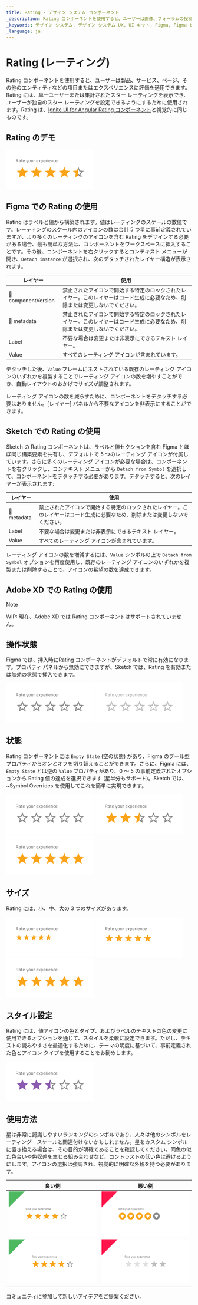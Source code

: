 ```yaml
---
title: Rating - デザイン システム コンポーネント
_description: Rating コンポーネントを使用すると、ユーザーは画像、フォーラムの投稿、マーケットプレイスで販売されているものなどの項目またはエクスペリエンスに評価を適用できます。
_keywords: デザイン システム, デザイン システム UX, UI キット, Figma, Figma to Angular, Figma からコードをエクスポート, Figma to HTML, Figma UI キット, Sketch, Ignite UI for Angular, Sketch to Angular, Angular, Angular デザイン システム, Sketch からコードをエクスポート, Angular 用のデザイン キット, Sketch HTML, Sketch to HTML, Sketch UI キット
_language: ja
---
```


# Rating (レーティング)

Rating コンポーネントを使用すると、ユーザーは製品、サービス、ページ、その他のエンティティなどの項目またはエクスペリエンスに評価を適用できます。Rating には、単一ユーザーまたは集計されたスター レーティングを表示でき、ユーザーが独自のスター レーティングを設定できるようにするために使用されます。Rating は、[Ignite UI for Angular Rating コンポーネント](https://jp.infragistics.com/products/ignite-ui-angular/angular/components/rating)と視覚的に同じものです。

## Rating のデモ

<img class="responsive-img" src="../images/rating_demo.png" srcset="../images/rating_demo@2x.png 2x" />

## Figma での Rating の使用

Rating はラベルと値から構築されます。値はレーティングのスケールの数値です。レーティングのスケール内のアイコンの数は合計 5 つ星に事前定義されていますが、より多くのレーティングのアイコンを含む Rating をデザインする必要がある場合、最も簡単な方法は、コンポーネントをワークスペースに挿入することです。その後、コンポーネントを右クリックするとコンテキスト メニューが開き、`Detach instance` が選択され、次のデタッチされたレイヤー構造が表示されます。

| レイヤー                        | 使用                                                                                                                                                  |
| ---------------------------- | ---------------------------------------------------------------------------------------------------------------------------------------------------- |
| 🚫 componentVersion &nbsp; | 禁止されたアイコンで開始する特定のロックされたレイヤー。このレイヤーはコード生成に必要なため、削除または変更しないでください。 |
| 🚫 metadata         | 禁止されたアイコンで開始する特定のロックされたレイヤー。このレイヤーはコード生成に必要なため、削除または変更しないでください。 |
| Label              | 不要な場合は変更または非表示にできるテキスト レイヤー。                                                                                                              |
| Value              | すべてのレーティング アイコンが含まれています。                                                                                                                 |

デタッチした後、`Value` フレームにネストされている既存のレーティング アイコンのいずれかを複製することでレーティング アイコンの数を増やすことができ、自動レイアウトのおかげでサイズが調整されます。

レーティング アイコンの数を減らすために、コンポーネントをデタッチする必要はありません。[レイヤー] パネルから不要なアイコンを非表示にすることができます。

## Sketch での Rating の使用

Sketch の Rating コンポーネントは、ラベルと値セクションを含む Figma とほぼ同じ構築要素を共有し、デフォルトで 5 つのレーティング アイコンが付属しています。さらに多くのレーティング アイコンが必要な場合は、コンポーネントを右クリックし、コンテキスト メニューから `Detach from Symbol` を選択して、コンポーネントをデタッチする必要があります。デタッチすると、次のレイヤーが表示されます:

| レイヤー                        | 使用                                                                                                                                                  |
| ---------------------------- | ---------------------------------------------------------------------------------------------------------------------------------------------------- |
| 🚫 metadata        | 禁止されたアイコンで開始する特定のロックされたレイヤー。このレイヤーはコード生成に必要なため、削除または変更しないでください。  |
| Label              | 不要な場合は変更または非表示にできるテキスト レイヤー。                                                                                                                                                      |
| Value              | すべてのレーティング アイコンが含まれています。                                                                                                                         |

レーティング アイコンの数を増減するには、`Value` シンボルの上で `Detach from Symbol` オプションを再度使用し、既存のレーティング アイコンのいずれかを複製または削除することで、アイコンの希望の数を達成できます。

## Adobe XD での Rating の使用

> [!NOTE]
> WIP: 現在、Adobe XD では Rating コンポーネントはサポートされていません。

## 操作状態

Figma では、挿入時にRating コンポーネントがデフォルトで常に有効になります。プロパティ パネルから無効にできますが、Sketch では、Rating を有効または無効の状態で挿入できます。

<img class="responsive-img" src="../images/rating_enabled_empty-state.png" srcset="../images/rating_enabled_empty-state@2x.png 2x" />
<img class="responsive-img" src="../images/rating_disabled_empty-state.png" srcset="../images/rating_disabled_empty-state@2x.png 2x" />

## 状態

Rating コンポーネントには `Empty State` (空の状態) があり、Figma のブール型プロパティからオンとオフを切り替えることができます。さらに、Figma には、`Empty State` とは逆の `Value` プロパティがあり、0 ～ 5 の事前定義されたオプションから Rating 値の達成を選択できます (星半分もサポート)。Sketch では、~Symbol Overrides を使用してこれを簡単に実現できます。

<img class="responsive-img" src="../images/rating_enabled_empty-state.png" srcset="../images/rating_enabled_empty-state@2x.png 2x" />
<img class="responsive-img" src="../images/rating_value2.5.png" srcset="../images/rating_value2.5@2x.png 2x" />
<img class="responsive-img" src="../images/rating_value5.png" srcset="../images/rating_value5@2x.png 2x" />

## サイズ

Rating には、小、中、大の 3 つのサイズがあります。

<img class="responsive-img" src="../images/rating_small.png" srcset="../images/rating_small@2x.png 2x" />
<img class="responsive-img" src="../images/rating_medium.png" srcset="../images/rating_medium@2x.png 2x" />
<img class="responsive-img" src="../images/rating_large.png" srcset="../images/rating_large@2x.png 2x" />

## スタイル設定

Rating には、値アイコンの色とタイプ、およびラベルのテキストの色の変更に使用できるオプションを通じて、スタイルを柔軟に設定できます。ただし、テキストの読みやすさを最適化するために、テーマの明度に基づいて、事前定義された色とアイコン タイプを使用することをお勧めします。

<img class="responsive-img" src="../images/rating_styling.png" srcset="../images/rating_styling@2x.png 2x" />

## 使用方法

星は非常に認識しやすいランキングのシンボルであり、人々は他のシンボルをレーティング　スケールと関連付けないかもしれません。星をカスタム シンボルに置き換える場合は、その目的が明確であることを確認してください。同色の似た色合いや色収差を生じる組み合わせなど、コントラストの低い色は避けるようにします。アイコンの選択は強調され、視覚的に明確な外観を持つ必要があります。

| 良い例                                                                           | 悪い例                                                                            |
| ---------------------------------------------------------------------------- | -------------------------------------------------------------------------------- |
| <img class="responsive-img" src="../images/rating_do1.png" srcset="../images/rating_do1@2x.png 2x" /> | <img class="responsive-img" src="../images/rating_dont1.png" srcset="../images/rating_dont1@2x.png 2x" /> |
| <img class="responsive-img" src="../images/rating_do2.png" srcset="../images/rating_do2@2x.png 2x" /> | <img class="responsive-img" src="../images/rating_dont2.png" srcset="../images/rating_dont2@2x.png 2x" /> |

コミュニティに参加して新しいアイデアをご提案ください。
